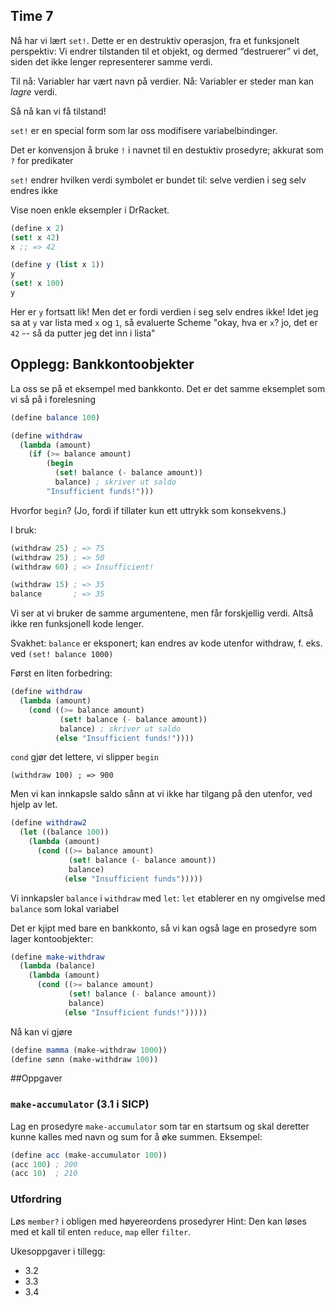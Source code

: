 ## Time 7

Nå har vi lært `set!`. Dette er en destruktiv operasjon, fra et funksjonelt perspektiv: Vi endrer tilstanden til et objekt, og dermed “destruerer” vi det, siden det ikke lenger representerer samme verdi.

Til nå: Variabler har vært navn på verdier.
Nå: Variabler er steder man kan _lagre_ verdi.

Så nå kan vi få tilstand!

`set!` er en special form som lar oss modifisere variabelbindinger.

Det er konvensjon å bruke `!` i navnet til en destuktiv prosedyre; akkurat som `?` for predikater

`set!` endrer hvilken verdi symbolet er bundet til: selve verdien i seg selv endres ikke


Vise noen enkle eksempler i DrRacket.

```scheme
(define x 2)
(set! x 42)
x ;; => 42
```

```scheme
(define y (list x 1))
y
(set! x 100)
y
```

Her er `y` fortsatt lik! Men det er fordi verdien i seg selv endres ikke! Idet jeg sa at `y` var lista med `x` og `1`, så evaluerte Scheme "okay, hva er `x`? jo, det er `42` -- så da putter jeg det inn i lista"

## Opplegg: Bankkontoobjekter
La oss se på et eksempel med bankkonto. Det er det samme eksemplet som vi så på i forelesning

```scheme
(define balance 100)

(define withdraw
  (lambda (amount)
    (if (>= balance amount)
        (begin
          (set! balance (- balance amount))
          balance) ; skriver ut saldo
        "Insufficient funds!")))
```

Hvorfor `begin`? (Jo, fordi if tillater kun ett uttrykk som konsekvens.)

I bruk:

```scheme
(withdraw 25) ; => 75
(withdraw 25) ; => 50
(withdraw 60) ; => Insufficient!

(withdraw 15) ; => 35
balance       ; => 35
```

Vi ser at vi bruker de samme argumentene, men får forskjellig verdi. Altså ikke ren funksjonell kode lenger.

Svakhet: `balance` er eksponert; kan endres av kode utenfor withdraw, f. eks. ved `(set! balance 1000)`

Først en liten forbedring:

```scheme
(define withdraw
  (lambda (amount)
    (cond ((>= balance amount)
           (set! balance (- balance amount))
           balance) ; skriver ut saldo
          (else "Insufficient funds!"))))
```

`cond` gjør det lettere, vi slipper `begin`

`(withdraw 100) ; => 900`

Men vi kan innkapsle saldo sånn at vi ikke har tilgang på den utenfor, ved hjelp av let.

```scheme
(define withdraw2
  (let ((balance 100))
    (lambda (amount)
      (cond ((>= balance amount)
             (set! balance (- balance amount))
             balance)
            (else "Insufficient funds")))))
```
Vi innkapsler `balance` i `withdraw` med `let`: `let` etablerer en ny omgivelse med `balance` som lokal variabel

Det er kjipt med bare en bankkonto, så vi kan også lage en prosedyre som lager kontoobjekter:

```scheme
(define make-withdraw
  (lambda (balance)
    (lambda (amount)
      (cond ((>= balance amount)
             (set! balance (- balance amount))
             balance)
            (else "Insufficient funds!")))))
```

Nå kan vi gjøre

```scheme
(define mamma (make-withdraw 1000))
(define sønn (make-withdraw 100))
```


##Oppgaver

### `make-accumulator` (3.1 i SICP)
Lag en prosedyre `make-accumulator` som tar en startsum og skal deretter kunne kalles med navn og sum for å øke summen. Eksempel:

```scheme
(define acc (make-accumulator 100))
(acc 100) ; 200
(acc 10)  ; 210
```

### Utfordring
Løs `member?` i obligen med høyereordens prosedyrer Hint: Den kan løses med et kall til enten `reduce`, `map` eller `filter`.

Ukesoppgaver i tillegg:

- 3.2
- 3.3
- 3.4

